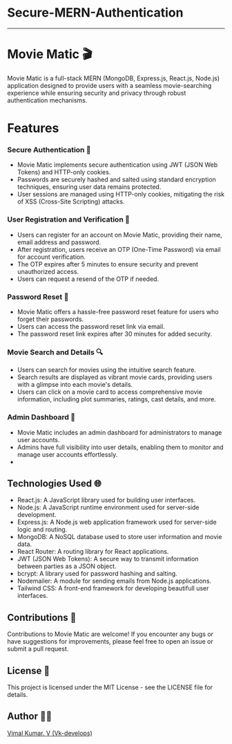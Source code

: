 # **Secure-MERN-Authentication**

---

# **Movie Matic 🎬**

Movie Matic is a full-stack MERN (MongoDB, Express.js, React.js, Node.js) application designed to provide users with a seamless movie-searching experience while ensuring security and privacy through robust authentication mechanisms.

# **Features**

### Secure Authentication 🔐

-   Movie Matic implements secure authentication using JWT (JSON Web Tokens) and HTTP-only cookies.
-   Passwords are securely hashed and salted using standard encryption techniques, ensuring user data remains protected.
-   User sessions are managed using HTTP-only cookies, mitigating the risk of XSS (Cross-Site Scripting) attacks.

### User Registration and Verification 👤

-   Users can register for an account on Movie Matic, providing their name, email address and password.
-   After registration, users receive an OTP (One-Time Password) via email for account verification.
-   The OTP expires after 5 minutes to ensure security and prevent unauthorized access.
-   Users can request a resend of the OTP if needed.

### Password Reset 🔑

-   Movie Matic offers a hassle-free password reset feature for users who forget their passwords.
-   Users can access the password reset link via email.
-   The password reset link expires after 30 minutes for added security.

### Movie Search and Details 🔍

-   Users can search for movies using the intuitive search feature.
-   Search results are displayed as vibrant movie cards, providing users with a glimpse into each movie's details.
-   Users can click on a movie card to access comprehensive movie information, including plot summaries, ratings, cast details, and more.


### Admin Dashboard 👤

-   Movie Matic includes an admin dashboard for administrators to manage user accounts.
-   Admins have full visibility into user details, enabling them to monitor and manage user accounts effortlessly.
-   

## Technologies Used 🌐

-   React.js: A JavaScript library used for building user interfaces.
-   Node.js: A JavaScript runtime environment used for server-side development.
-   Express.js: A Node.js web application framework used for server-side logic and routing.
-   MongoDB: A NoSQL database used to store user information and movie data.
-   React Router: A routing library for React applications.
-   JWT (JSON Web Tokens): A secure way to transmit information between parties as a JSON object.
-   bcrypt: A library used for password hashing and salting.
-   Nodemailer: A module for sending emails from Node.js applications.
-   Tailwind CSS: A front-end framework for developing beautifull user interfaces.

## Contributions 🛂

Contributions to Movie Matic are welcome! If you encounter any bugs or have suggestions for improvements, please feel free to open an issue or submit a pull request.

## License 🪪

This project is licensed under the MIT License - see the LICENSE file for details.

## Author 🧑‍💻

[Vimal Kumar. V (Vk-develops)](https://www.instagram.com/itz__vimal__93/)

